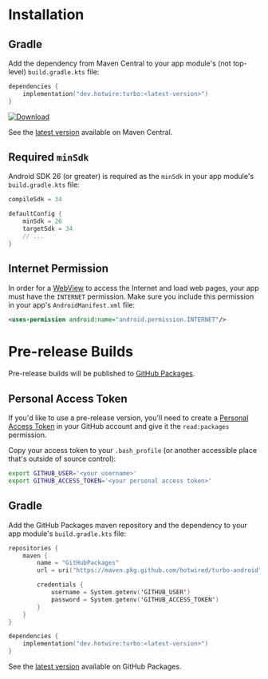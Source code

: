 # Installation

## Gradle

Add the dependency from Maven Central to your app module's (not top-level) `build.gradle.kts` file:

```kotlin
dependencies {
    implementation("dev.hotwire:turbo:<latest-version>")
}
```

[![Download](https://img.shields.io/maven-central/v/dev.hotwire/turbo)](https://search.maven.org/artifact/dev.hotwire/turbo)

See the [latest version](https://search.maven.org/artifact/dev.hotwire/turbo) available on Maven Central.

## Required `minSdk`

Android SDK 26 (or greater) is required as the `minSdk` in your app module's `build.gradle.kts` file:

```kotlin
compileSdk = 34

defaultConfig {
    minSdk = 26
    targetSdk = 34
    // ...
}
```

## Internet Permission

In order for a [WebView](https://developer.android.com/reference/android/webkit/WebView.html) to access the Internet and load web pages, your app must have the `INTERNET` permission. Make sure you include this permission in your app's `AndroidManifest.xml` file:

```xml
<uses-permission android:name="android.permission.INTERNET"/>
```

# Pre-release Builds

Pre-release builds will be published to [GitHub Packages](https://github.com/features/packages).

## Personal Access Token

If you'd like to use a pre-release version, you'll need to create a [Personal Access Token](https://docs.github.com/en/free-pro-team@latest/packages/learn-github-packages/about-github-packages#authenticating-to-github-packages) in your GitHub account and give it the `read:packages` permission.

Copy your access token to your `.bash_profile` (or another accessible place that's outside of source control):

```bash
export GITHUB_USER='<your username>'
export GITHUB_ACCESS_TOKEN='<your personal access token>'
```

## Gradle

Add the GitHub Packages maven repository and the dependency to your app module's `build.gradle.kts` file:

```kotlin
repositories {
    maven {
        name = "GitHubPackages"
        url = uri("https://maven.pkg.github.com/hotwired/turbo-android")

        credentials {
            username = System.getenv('GITHUB_USER')
            password = System.getenv('GITHUB_ACCESS_TOKEN')
        }
    }
}

dependencies {
    implementation("dev.hotwire:turbo:<latest-version>")
}
```

See the [latest version](https://github.com/hotwired/turbo-android/releases) available on GitHub Packages.

